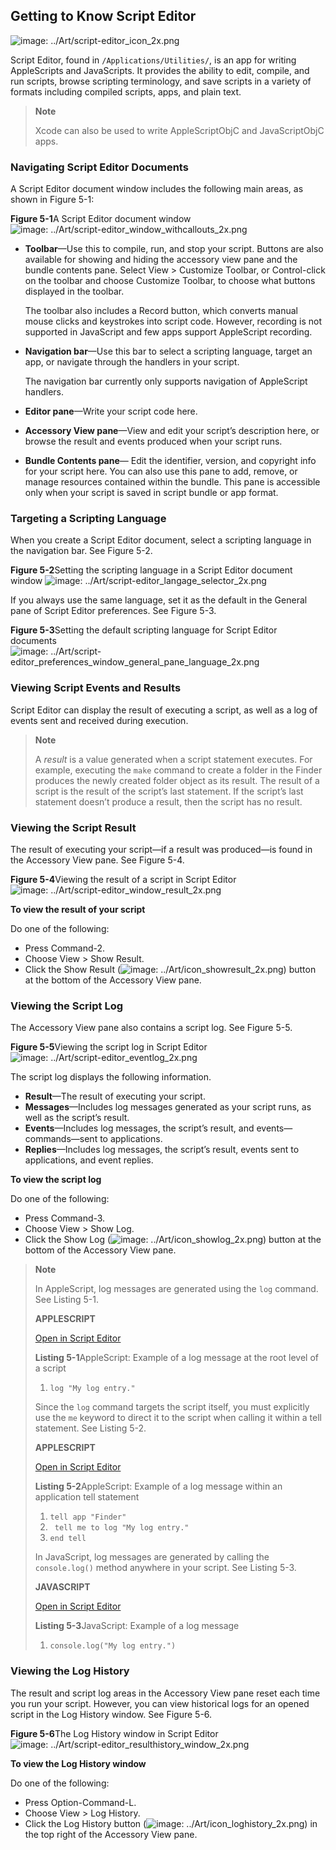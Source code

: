 ## Getting to Know Script Editor

![image: ../Art/script-editor_icon_2x.png](Art/script-editor_icon_2x.png)

Script Editor, found in `/Applications/Utilities/`, is an app for writing AppleScripts and JavaScripts. It provides the ability to edit, compile, and run scripts, browse scripting terminology, and save scripts in a variety of formats including compiled scripts, apps, and plain text.

> **Note**
>
>
> Xcode can also be used to write AppleScriptObjC and JavaScriptObjC apps.

### Navigating Script Editor Documents

A Script Editor document window includes the following main areas, as shown in Figure 5-1:

**Figure 5-1**A Script Editor document window
![image: ../Art/script-editor_window_withcallouts_2x.png](Art/script-editor_window_withcallouts_2x.png)

* **Toolbar**—Use this to compile, run, and stop your script. Buttons are also available for showing and hiding the accessory view pane and the bundle contents pane. Select View > Customize Toolbar, or Control-click on the toolbar and choose Customize Toolbar, to choose what buttons displayed in the toolbar.

  The toolbar also includes a Record button, which converts manual mouse clicks and keystrokes into script code. However, recording is not supported in JavaScript and few apps support AppleScript recording.
* **Navigation bar**—Use this bar to select a scripting language, target an app, or navigate through the handlers in your script.

  The navigation bar currently only supports navigation of AppleScript handlers.
* **Editor pane**—Write your script code here.
* **Accessory View pane**—View and edit your script’s description here, or browse the result and events produced when your script runs.
* **Bundle Contents pane**— Edit the identifier, version, and copyright info for your script here. You can also use this pane to add, remove, or manage resources contained within the bundle. This pane is accessible only when your script is saved in script bundle or app format.

### Targeting a Scripting Language

When you create a Script Editor document, select a scripting language in the navigation bar. See Figure 5-2.

**Figure 5-2**Setting the scripting language in a Script Editor document window
![image: ../Art/script-editor_langage_selector_2x.png](Art/script-editor_langage_selector_2x.png)

If you always use the same language, set it as the default in the General pane of Script Editor preferences. See Figure 5-3.

**Figure 5-3**Setting the default scripting language for Script Editor documents
![image: ../Art/script-editor_preferences_window_general_pane_language_2x.png](Art/script-editor_preferences_window_general_pane_language_2x.png)

### Viewing Script Events and Results

Script Editor can display the result of executing a script, as well as a log of events sent and received during execution.

> **Note**
>
>
> A *result* is a value generated when a script statement executes. For example, executing the `make` command to create a folder in the Finder produces the newly created folder object as its result. The result of a script is the result of the script’s last statement. If the script’s last statement doesn’t produce a result, then the script has no result.

### Viewing the Script Result

The result of executing your script—if a result was produced—is found in the Accessory View pane. See Figure 5-4.

**Figure 5-4**Viewing the result of a script in Script Editor
![image: ../Art/script-editor_window_result_2x.png](Art/script-editor_window_result_2x.png)

**To view the result of your script**

Do one of the following:

* Press Command-2.
* Choose View > Show Result.
* Click the Show Result (![image: ../Art/icon_showresult_2x.png](Art/icon_showresult_2x.png)) button at the bottom of the Accessory View pane.

### Viewing the Script Log

The Accessory View pane also contains a script log. See Figure 5-5.

**Figure 5-5**Viewing the script log in Script Editor
![image: ../Art/script-editor_eventlog_2x.png](Art/script-editor_eventlog_2x.png)

The script log displays the following information.

* **Result**—The result of executing your script.
* **Messages**—Includes log messages generated as your script runs, as well as the script’s result.
* **Events**—Includes log messages, the script’s result, and events—commands—sent to applications.
* **Replies**—Includes log messages, the script’s result, events sent to applications, and event replies.

**To view the script log**

Do one of the following:

* Press Command-3.
* Choose View > Show Log.
* Click the Show Log (![image: ../Art/icon_showlog_2x.png](Art/icon_showlog_2x.png)) button at the bottom of the Accessory View pane.

> **Note**
>
>
> In AppleScript, log messages are generated using the `log` command. See Listing 5-1.
>
> **APPLESCRIPT**
>
> [Open in Script Editor](applescript://com.apple.scripteditor?action=new&name=Log%20a%20Message&script=log%20%22My%20log%20entry.%22%0D)
>
> **Listing 5-1**AppleScript: Example of a log message at the root level of a script
>
> 1. `log "My log entry."`
>
> Since the `log` command targets the script itself, you must explicitly use the `me` keyword to direct it to the script when calling it within a tell statement. See Listing 5-2.
>
> **APPLESCRIPT**
>
> [Open in Script Editor](applescript://com.apple.scripteditor?action=new&name=Log%20a%20Message%20in%20a%20Tell%20Statement&script=tell%20app%20%22Finder%22%0D%20%20%20%20tell%20me%20to%20log%20%22My%20log%20entry.%22%0Dend%20tell%0D)
>
> **Listing 5-2**AppleScript: Example of a log message within an application tell statement
>
> 1. `tell app "Finder"`
> 2. ` tell me to log "My log entry."`
> 3. `end tell`
>
> In JavaScript, log messages are generated by calling the `console.log()` method anywhere in your script. See Listing 5-3.
>
> **JAVASCRIPT**
>
> [Open in Script Editor](applescript://com.apple.scripteditor?action=new&name=Log%20a%20Message&script=console.log%28%22My%20log%20entry.%22%29%0D)
>
> **Listing 5-3**JavaScript: Example of a log message
>
> 1. `console.log("My log entry.")`

### Viewing the Log History

The result and script log areas in the Accessory View pane reset each time you run your script. However, you can view historical logs for an opened script in the Log History window. See Figure 5-6.

**Figure 5-6**The Log History window in Script Editor
![image: ../Art/script-editor_resulthistory_window_2x.png](Art/script-editor_resulthistory_window_2x.png)

**To view the Log History window**

Do one of the following:

* Press Option-Command-L.
* Choose View > Log History.
* Click the Log History button (![image: ../Art/icon_loghistory_2x.png](Art/icon_loghistory_2x.png)) in the top right of the Accessory View pane.
